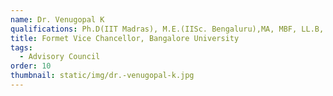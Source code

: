```yaml
---
name: Dr. Venugopal K
qualifications: Ph.D(IIT Madras), M.E.(IISc. Bengaluru),MA, MBF, LL.B, B.E.
title: Formet Vice Chancellor, Bangalore University
tags:
  - Advisory Council
order: 10
thumbnail: static/img/dr.-venugopal-k.jpg
---
```

